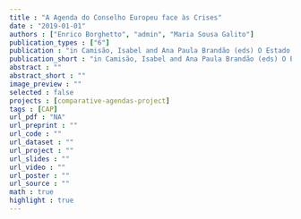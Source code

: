 ```yaml
---
title : "A Agenda do Conselho Europeu face às Crises"
date : "2019-01-01"
authors : ["Enrico Borghetto", "admin", "Maria Sousa Galito"]
publication_types : ["6"]
publication : "in Camisão, Isabel and Ana Paula Brandão (eds) O Estado da Uniao Europeia. Da(s) Crises à Mudança, Lisbon: Petrony, pp. 23-42"
publication_short : "in Camisão, Isabel and Ana Paula Brandão (eds) O Estado da Uniao Europeia. Da(s) Crises à Mudança, Lisbon: Petrony, pp. 23-42"
abstract : ""
abstract_short : ""
image_preview : ""
selected : false
projects : [comparative-agendas-project]
tags : [CAP]
url_pdf : "NA"
url_preprint : ""
url_code : ""
url_dataset : ""
url_project : ""
url_slides : ""
url_video : ""
url_poster : ""
url_source : ""
math : true
highlight : true
---
```

